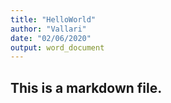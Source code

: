 ```yaml
---
title: "HelloWorld"
author: "Vallari"
date: "02/06/2020"
output: word_document
---
```


## This is a markdown file.